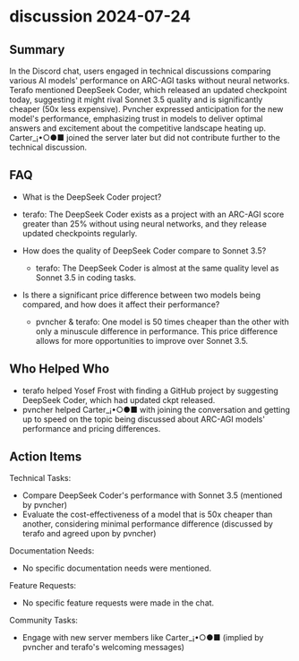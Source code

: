 # discussion 2024-07-24

## Summary

In the Discord chat, users engaged in technical discussions comparing various AI models' performance on ARC-AGI tasks
without neural networks. Terafo mentioned DeepSeek Coder, which released an updated checkpoint today, suggesting it
might rival Sonnet 3.5 quality and is significantly cheaper (50x less expensive). Pvncher expressed anticipation for the
new model's performance, emphasizing trust in models to deliver optimal answers and excitement about the competitive
landscape heating up. Carter\_¡•○●■ joined the server later but did not contribute further to the technical discussion.

## FAQ

- What is the DeepSeek Coder project?
- terafo: The DeepSeek Coder exists as a project with an ARC-AGI score greater than 25% without using neural networks,
  and they release updated checkpoints regularly.

- How does the quality of DeepSeek Coder compare to Sonnet 3.5?

    - terafo: The DeepSeek Coder is almost at the same quality level as Sonnet 3.5 in coding tasks.

- Is there a significant price difference between two models being compared, and how does it affect their performance?
    - pvncher & terafo: One model is 50 times cheaper than the other with only a minuscule difference in performance.
      This price difference allows for more opportunities to improve over Sonnet 3.5.

## Who Helped Who

- terafo helped Yosef Frost with finding a GitHub project by suggesting DeepSeek Coder, which had updated ckpt released.
- pvncher helped Carter\_¡•○●■ with joining the conversation and getting up to speed on the topic being discussed about
  ARC-AGI models' performance and pricing differences.

## Action Items

Technical Tasks:

- Compare DeepSeek Coder's performance with Sonnet 3.5 (mentioned by pvncher)
- Evaluate the cost-effectiveness of a model that is 50x cheaper than another, considering minimal performance
  difference (discussed by terafo and agreed upon by pvncher)

Documentation Needs:

- No specific documentation needs were mentioned.

Feature Requests:

- No specific feature requests were made in the chat.

Community Tasks:

- Engage with new server members like Carter\_¡•○●■ (implied by pvncher and terafo's welcoming messages)
